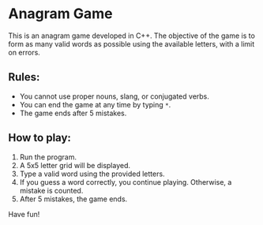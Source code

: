 # Anagram Game

This is an anagram game developed in C++. The objective of the game is to form as many valid words as possible using the available letters, with a limit on errors.

## Rules:
- You cannot use proper nouns, slang, or conjugated verbs.
- You can end the game at any time by typing `*`.
- The game ends after 5 mistakes.

## How to play:
1. Run the program.
2. A 5x5 letter grid will be displayed.
3. Type a valid word using the provided letters.
4. If you guess a word correctly, you continue playing. Otherwise, a mistake is counted.
5. After 5 mistakes, the game ends.

Have fun!
